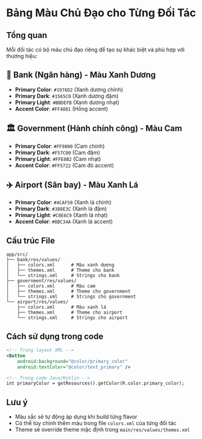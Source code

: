 # Bảng Màu Chủ Đạo cho Từng Đối Tác

## Tổng quan
Mỗi đối tác có bộ màu chủ đạo riêng để tạo sự khác biệt và phù hợp với thương hiệu:

## 🏦 Bank (Ngân hàng) - Màu Xanh Dương
- **Primary Color**: `#1976D2` (Xanh dương chính)
- **Primary Dark**: `#1565C0` (Xanh dương đậm)
- **Primary Light**: `#BBDEFB` (Xanh dương nhạt)
- **Accent Color**: `#FF4081` (Hồng accent)

## 🏛️ Government (Hành chính công) - Màu Cam
- **Primary Color**: `#FF9800` (Cam chính)
- **Primary Dark**: `#F57C00` (Cam đậm)
- **Primary Light**: `#FFE0B2` (Cam nhạt)
- **Accent Color**: `#FF5722` (Cam đỏ accent)

## ✈️ Airport (Sân bay) - Màu Xanh Lá
- **Primary Color**: `#4CAF50` (Xanh lá chính)
- **Primary Dark**: `#388E3C` (Xanh lá đậm)
- **Primary Light**: `#C8E6C9` (Xanh lá nhạt)
- **Accent Color**: `#8BC34A` (Xanh lá accent)

## Cấu trúc File
```
app/src/
├── bank/res/values/
│   ├── colors.xml      # Màu xanh dương
│   ├── themes.xml      # Theme cho bank
│   └── strings.xml     # Strings cho bank
├── government/res/values/
│   ├── colors.xml      # Màu cam
│   ├── themes.xml      # Theme cho government
│   └── strings.xml     # Strings cho government
└── airport/res/values/
    ├── colors.xml      # Màu xanh lá
    ├── themes.xml      # Theme cho airport
    └── strings.xml     # Strings cho airport
```

## Cách sử dụng trong code
```xml
<!-- Trong layout XML -->
<Button
    android:background="@color/primary_color"
    android:textColor="@color/text_primary" />

<!-- Trong code Java/Kotlin -->
int primaryColor = getResources().getColor(R.color.primary_color);
```

## Lưu ý
- Màu sắc sẽ tự động áp dụng khi build từng flavor
- Có thể tùy chỉnh thêm màu trong file `colors.xml` của từng đối tác
- Theme sẽ override theme mặc định trong `main/res/values/themes.xml`
